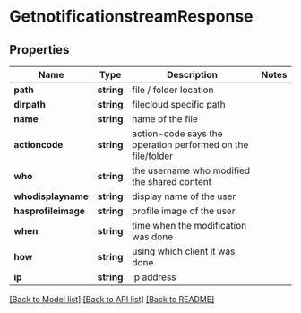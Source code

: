 # GetnotificationstreamResponse

## Properties
Name | Type | Description | Notes
------------ | ------------- | ------------- | -------------
**path** | **string** | file / folder location | 
**dirpath** | **string** | filecloud specific path | 
**name** | **string** | name of the file | 
**actioncode** | **string** | action-code says the operation performed on the file/folder | 
**who** | **string** | the username who modified the shared content | 
**whodisplayname** | **string** | display name of the user | 
**hasprofileimage** | **string** | profile image of the user | 
**when** | **string** | time when the modification was done | 
**how** | **string** | using which client it was done | 
**ip** | **string** | ip address | 

[[Back to Model list]](../README.md#documentation-for-models) [[Back to API list]](../README.md#documentation-for-api-endpoints) [[Back to README]](../README.md)


